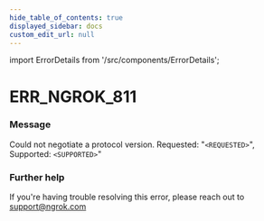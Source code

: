```yaml
---
hide_table_of_contents: true
displayed_sidebar: docs
custom_edit_url: null
---
```


import ErrorDetails from '/src/components/ErrorDetails';

# ERR_NGROK_811

### Message
Could not negotiate a protocol version. Requested: "`<REQUESTED>`", Supported: `<SUPPORTED>`"

### Further help
If you're having trouble resolving this error, please reach out to [support@ngrok.com](mailto:support@ngrok.com?subject=Help%20with%20ERR_NGROK_811)

<ErrorDetails error='err_ngrok_811' />
